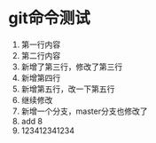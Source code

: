 # git命令测试
1. 第一行内容
2. 第二行内容
3. 新增了第三行，修改了第三行
4. 新增第四行
5. 新增第五行，改一下第五行
6. 继续修改
7. 新增一个分支，master分支也修改了
8. add 8
9. 123412341234
